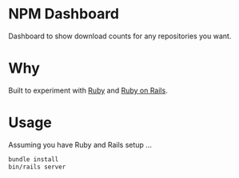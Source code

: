 # NPM Dashboard
Dashboard to show download counts for any repositories you want.

# Why
Built to experiment with [Ruby](https://www.ruby-lang.org/en/) and [Ruby on Rails](https://rubyonrails.org/).

# Usage
Assuming you have Ruby and Rails setup ...

```bash
bundle install
bin/rails server
```
